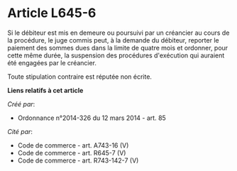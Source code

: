 # Article L645-6

Si le débiteur est mis en demeure ou poursuivi par un créancier au cours de la procédure, le juge commis peut, à la demande
du débiteur, reporter le paiement des sommes dues dans la limite de quatre mois et ordonner, pour cette même durée, la
suspension des procédures d'exécution qui auraient été engagées par le créancier.

Toute stipulation contraire est réputée non écrite.

**Liens relatifs à cet article**

_Créé par_:

  - Ordonnance n°2014-326 du 12 mars 2014 - art. 85

_Cité par_:

  - Code de commerce - art. A743-16 (V)
  - Code de commerce - art. R645-7 (V)
  - Code de commerce - art. R743-142-7 (V)
